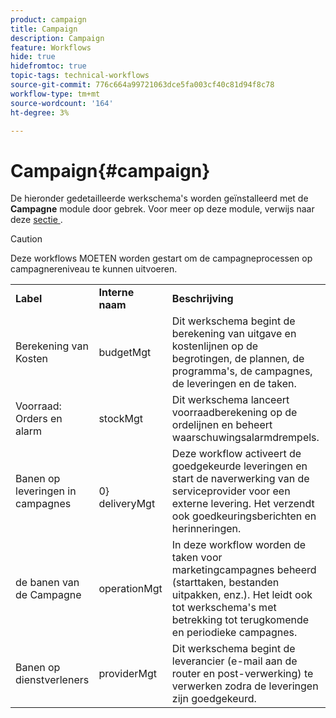 ```yaml
---
product: campaign
title: Campaign
description: Campaign
feature: Workflows
hide: true
hidefromtoc: true
topic-tags: technical-workflows
source-git-commit: 776c664a99721063dce5fa003cf40c81d94f8c78
workflow-type: tm+mt
source-wordcount: '164'
ht-degree: 3%

---
```



# Campaign{#campaign}



De hieronder gedetailleerde werkschema&#39;s worden geïnstalleerd met de **Campagne** module door gebrek. Voor meer op deze module, verwijs naar deze [ sectie ](../../campaign/using/designing-marketing-campaigns.md).

>[!CAUTION]
>
>Deze workflows MOETEN worden gestart om de campagneprocessen op campagnereniveau te kunnen uitvoeren.

<table> 
 <tbody> 
  <tr> 
   <td> <strong>Label</strong><br /> </td> 
   <td> <strong> Interne naam </strong><br /> </td> 
   <td> <strong>Beschrijving</strong><br /> </td> 
  </tr> 
  <tr> 
   <td> <span class="uicontrol"> Berekening van Kosten </span> <br /> </td> 
   <td> <span class="uicontrol"> budgetMgt </span> <br /> </td> 
   <td> Dit werkschema begint de berekening van uitgave en kostenlijnen op de begrotingen, de plannen, de programma's, de campagnes, de leveringen en de taken.<br /> </td> 
  </tr> 
  <tr> 
   <td> <span class="uicontrol"> Voorraad: Orders en alarm </span> <br /> </td> 
   <td> <span class="uicontrol"> stockMgt </span> <br /> </td> 
   <td> Dit werkschema lanceert voorraadberekening op de ordelijnen en beheert waarschuwingsalarmdrempels.<br /> </td> 
  </tr> 
  <tr> 
   <td> <span class="uicontrol"> Banen op leveringen in campagnes </span> <br /> </td> 
   <td> </span> <br /> 0} deliveryMgt<span class="uicontrol"> </td> 
   <td> Deze workflow activeert de goedgekeurde leveringen en start de naverwerking van de serviceprovider voor een externe levering. Het verzendt ook goedkeuringsberichten en herinneringen.<br /> </td> 
  </tr> 
  <tr> 
   <td> <span class="uicontrol"> de banen van de Campagne </span> <br /> </td> 
   <td> <span class="uicontrol"> operationMgt </span> <br /> </td> 
   <td> In deze workflow worden de taken voor marketingcampagnes beheerd (starttaken, bestanden uitpakken, enz.). Het leidt ook tot werkschema's met betrekking tot terugkomende en periodieke campagnes.<br /> </td> 
  </tr> 
  <tr> 
   <td> <span class="uicontrol"> Banen op dienstverleners </span> <br /> </td> 
   <td> <span class="uicontrol"> providerMgt </span> <br /> </td> 
   <td> Dit werkschema begint de leverancier (e-mail aan de router en post-verwerking) te verwerken zodra de leveringen zijn goedgekeurd. <br /> </td> 
  </tr> 
 </tbody> 
</table>

